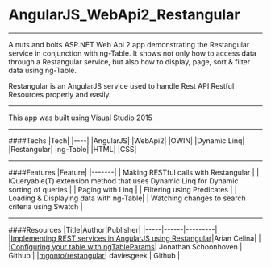 # AngularJS_WebApi2_Restangular
 
 ---
 
A nuts and bolts ASP.NET Web Api 2 app demonstrating the Restangular service in conjunction with ng-Table. It shows not only how to access data through a Restangular service, but also how to display, page, sort & filter data using ng-Table.

Restangular is an AngularJS service used to handle Rest API Restful Resources properly and easily.

---

This app was built using Visual Studio 2015

---

####Techs
|Tech|
|----|
|AngularJS|
|WebApi2|
|OWIN|
|Dynamic Linq|
|Restangular|
|ng-Table|
|HTML|
|CSS|

---

####Features
|Feature|
|-------|
| Making RESTful calls with Restangular |
| IQueryable(T) extension method that uses Dynamic Linq for Dynamic sorting of queries |
| Paging with Linq |
| Filtering using Predicates |
| Loading & Displaying data with ng-Table|
| Watching changes to search criteria using $watch |

---

####Resources
|Title|Author|Publisher|
|-----|------|---------|
|[Implementing REST services in AngularJS using Restangular](http://arian-celina.com/implementing-rest-services-in-angularjs-using-restangular/)|Arian Celina| |
|[Configuring your table with ngTableParams](https://github.com/esvit/ng-table/wiki/Configuring-your-table-with-ngTableParams)| Jonathan Schoonhoven | Github |
|[mgonto/restangular](https://github.com/mgonto/restangular)| daviesgeek | Github |

